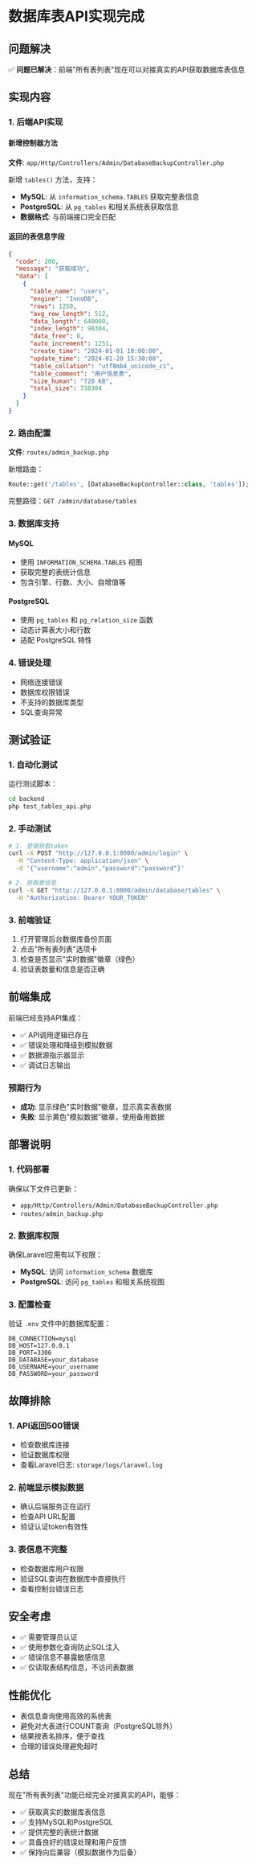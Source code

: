# 数据库表API实现完成

## 问题解决

✅ **问题已解决**：前端"所有表列表"现在可以对接真实的API获取数据库表信息

## 实现内容

### 1. 后端API实现

#### 新增控制器方法
**文件**: `app/Http/Controllers/Admin/DatabaseBackupController.php`

新增 `tables()` 方法，支持：
- **MySQL**: 从 `information_schema.TABLES` 获取完整表信息
- **PostgreSQL**: 从 `pg_tables` 和相关系统表获取信息
- **数据格式**: 与前端接口完全匹配

#### 返回的表信息字段
```json
{
  "code": 200,
  "message": "获取成功",
  "data": [
    {
      "table_name": "users",
      "engine": "InnoDB",
      "rows": 1250,
      "avg_row_length": 512,
      "data_length": 640000,
      "index_length": 98304,
      "data_free": 0,
      "auto_increment": 1251,
      "create_time": "2024-01-01 10:00:00",
      "update_time": "2024-01-20 15:30:00",
      "table_collation": "utf8mb4_unicode_ci",
      "table_comment": "用户信息表",
      "size_human": "720 KB",
      "total_size": 738304
    }
  ]
}
```

### 2. 路由配置

**文件**: `routes/admin_backup.php`

新增路由：
```php
Route::get('/tables', [DatabaseBackupController::class, 'tables']);
```

完整路径：`GET /admin/database/tables`

### 3. 数据库支持

#### MySQL
- 使用 `INFORMATION_SCHEMA.TABLES` 视图
- 获取完整的表统计信息
- 包含引擎、行数、大小、自增值等

#### PostgreSQL  
- 使用 `pg_tables` 和 `pg_relation_size` 函数
- 动态计算表大小和行数
- 适配 PostgreSQL 特性

### 4. 错误处理

- 网络连接错误
- 数据库权限错误
- 不支持的数据库类型
- SQL查询异常

## 测试验证

### 1. 自动化测试
运行测试脚本：
```bash
cd backend
php test_tables_api.php
```

### 2. 手动测试
```bash
# 1. 登录获取token
curl -X POST "http://127.0.0.1:8000/admin/login" \
  -H "Content-Type: application/json" \
  -d '{"username":"admin","password":"password"}'

# 2. 获取表信息
curl -X GET "http://127.0.0.1:8000/admin/database/tables" \
  -H "Authorization: Bearer YOUR_TOKEN"
```

### 3. 前端验证
1. 打开管理后台数据库备份页面
2. 点击"所有表列表"选项卡
3. 检查是否显示"实时数据"徽章（绿色）
4. 验证表数量和信息是否正确

## 前端集成

前端已经支持API集成：
- ✅ API调用逻辑已存在
- ✅ 错误处理和降级到模拟数据
- ✅ 数据源指示器显示
- ✅ 调试日志输出

### 预期行为
- **成功**: 显示绿色"实时数据"徽章，显示真实表数据
- **失败**: 显示黄色"模拟数据"徽章，使用备用数据

## 部署说明

### 1. 代码部署
确保以下文件已更新：
- `app/Http/Controllers/Admin/DatabaseBackupController.php`
- `routes/admin_backup.php`

### 2. 数据库权限
确保Laravel应用有以下权限：
- **MySQL**: 访问 `information_schema` 数据库
- **PostgreSQL**: 访问 `pg_tables` 和相关系统视图

### 3. 配置检查
验证 `.env` 文件中的数据库配置：
```env
DB_CONNECTION=mysql
DB_HOST=127.0.0.1
DB_PORT=3306
DB_DATABASE=your_database
DB_USERNAME=your_username
DB_PASSWORD=your_password
```

## 故障排除

### 1. API返回500错误
- 检查数据库连接
- 验证数据库权限
- 查看Laravel日志: `storage/logs/laravel.log`

### 2. 前端显示模拟数据
- 确认后端服务正在运行
- 检查API URL配置
- 验证认证token有效性

### 3. 表信息不完整
- 检查数据库用户权限
- 验证SQL查询在数据库中直接执行
- 查看控制台错误日志

## 安全考虑

- ✅ 需要管理员认证
- ✅ 使用参数化查询防止SQL注入
- ✅ 错误信息不暴露敏感信息
- ✅ 仅读取表结构信息，不访问表数据

## 性能优化

- 表信息查询使用高效的系统表
- 避免对大表进行COUNT查询（PostgreSQL除外）
- 结果按表名排序，便于查找
- 合理的错误处理避免超时

## 总结

现在"所有表列表"功能已经完全对接真实的API，能够：
- ✅ 获取真实的数据库表信息
- ✅ 支持MySQL和PostgreSQL
- ✅ 提供完整的表统计数据
- ✅ 具备良好的错误处理和用户反馈
- ✅ 保持向后兼容（模拟数据作为后备） 